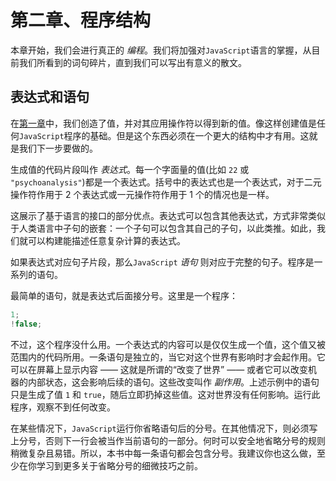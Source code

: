 # 第二章、程序结构

本章开始，我们会进行真正的 *编程*。我们将加强对`JavaScript`语言的掌握，从目前我们所看到的词句碎片，直到我们可以写出有意义的散文。

## 表达式和语句

在[第一章][link_chapter_1]中，我们创造了值，并对其应用操作符以得到新的值。像这样创建值是任何`JavaScript`程序的基础。但是这个东西必须在一个更大的结构中才有用。这就是我们下一步要做的。

生成值的代码片段叫作 *表达式*。每一个字面量的值(比如 `22` 或 `"psychoanalysis"`)都是一个表达式。括号中的表达式也是一个表达式，对于二元操作符作用于 2 个表达式或一元操作符作用于 1 个的情况也是一样。

这展示了基于语言的接口的部分优点。表达式可以包含其他表达式，方式非常类似于人类语言中子句的嵌套：一个子句可以包含其自己的子句，以此类推。如此，我们就可以构建能描述任意复杂计算的表达式。

如果表达式对应句子片段，那么`JavaScript` *语句* 则对应于完整的句子。程序是一系列的语句。

最简单的语句，就是表达式后面接分号。这里是一个程序：

```js
1;
!false;
```

不过，这个程序没什么用。一个表达式的内容可以是仅仅生成一个值，这个值又被范围内的代码所用。一条语句是独立的，当它对这个世界有影响时才会起作用。它可以在屏幕上显示内容 —— 这就是所谓的“改变了世界” —— 或者它可以改变机器的内部状态，这会影响后续的语句。这些改变叫作 *副作用*。上述示例中的语句只是生成了值 `1` 和 `true`，随后立即扔掉这些值。这对世界没有任何影响。运行此程序，观察不到任何改变。

在某些情况下，`JavaScript`运行你省略语句后的分号。在其他情况下，则必须写上分号，否则下一行会被当作当前语句的一部分。何时可以安全地省略分号的规则稍微复杂且易错。所以，本书中每一条语句都会包含分号。我建议你也这么做，至少在你学习到更多关于省略分号的细微技巧之前。

[link_chapter_1]: ../Part_1_Language/01_values.md

